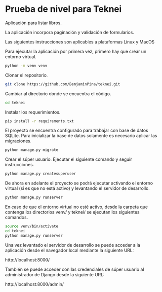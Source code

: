 # Prueba de nivel para Teknei

Aplicación para listar libros.

La aplicación incorpora paginación y validación de formularios.

Las siguientes instrucciones son aplicables a plataformas Linux y MacOS

Para ejecutar la aplicación por primera vez, primero hay que crear un entorno virtual.
```bash
python -m venv venv
```

Clonar el repositorio.
```bash
git clone https://github.com/BenjaminPina/teknei.git
```

Cambiar al directorio donde se encuentra el código.
```bash
cd teknei
```

Instalar los requerimientos.
```bash
pip install -r requirements.txt
```

El proyecto se encuentra configurado para trabajar con base de datos SQLite.
Para inicializar la base de datos solamente es necesario aplicar las migraciones.
```bash
python manage.py migrate
```

Crear el súper usuario. Ejecutar el siguiente comando y seguir instrucciones.
```bash
python manage.py createsuperuser
```

De ahora en adelante el proyecto se podrá ejecutar activando el entorno virtual (si es que no está activo)
y levantando el servidor de desarrollo.
```bash
python manage.py runserver
```

En caso de que el entorno virtual no esté activo, desde la carpeta que contenga los
directorios venv/ y teknei/ se ejecutan los siguientes comandos.
```bash
source venv/bin/activate
cd teknei
python manage.py runserver
```

Una vez levantado el servidor de desarrollo se puede acceder a la aplicación desde
el navegador local mediante la siguiente URL:

http://localhost:8000/


También se puede acceder con las credenciales de súper usuario al administrador de Django desde la siguiente URL:

http://localhost:8000/admin/